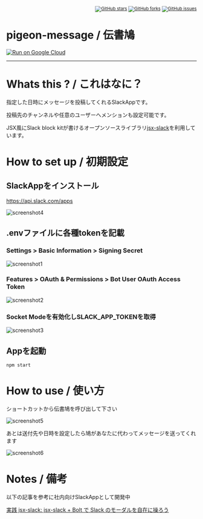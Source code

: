 <small style="text-align:right;display:block">[![GitHub stars](https://img.shields.io/github/stars/k-gen/pigeon-message)](https://github.com/k-gen/pigeon-message/stargazers) [![GitHub forks](https://img.shields.io/github/forks/k-gen/pigeon-message)](https://github.com/k-gen/pigeon-message/network) [![GitHub issues](https://img.shields.io/github/issues/k-gen/pigeon-message)](https://github.com/k-gen/pigeon-message/issues)</small>

# pigeon-message / 伝書鳩

[![Run on Google Cloud](https://deploy.cloud.run/button.svg)](https://deploy.cloud.run)

---

# Whats this ? / これはなに？

指定した日時にメッセージを投稿してくれるSlackAppです。

投稿先のチャンネルや任意のユーザーへメンションも設定可能です。

JSX風にSlack block kitが書けるオープンソースライブラリ[jsx-slack](https://github.com/speee/jsx-slack)を利用しています。

# How to set up / 初期設定

## SlackAppをインストール
  https://api.slack.com/apps

  ![screenshot4](https://user-images.githubusercontent.com/46369030/108592623-1e05c680-73b2-11eb-9d9e-05abfb7da0a8.png)

## .envファイルに各種tokenを記載
### Settings > Basic Information > Signing Secret
  ![screenshot1](https://user-images.githubusercontent.com/46369030/108592090-7c7d7580-73af-11eb-9f0a-f722e0c9700d.png)
### Features > OAuth & Permissions > Bot User OAuth Access Token
  ![screenshot2](https://user-images.githubusercontent.com/46369030/108592338-c2870900-73b0-11eb-8cdc-dc2ab5480805.png)
### Socket Modeを有効化しSLACK_APP_TOKENを取得
  ![screenshot3](https://user-images.githubusercontent.com/46369030/108592438-35907f80-73b1-11eb-8239-9c836fd5c277.png)

## Appを起動

`npm start`

# How to use / 使い方

ショートカットから伝書鳩を呼び出して下さい

![screenshot5](https://user-images.githubusercontent.com/46369030/108593133-53f87a00-73b5-11eb-98e7-b77d5c93f0d7.png)

あとは送付先や日時を設定したら鳩があなたに代わってメッセージを送ってくれます

![screenshot6](https://user-images.githubusercontent.com/46369030/108593164-7a1e1a00-73b5-11eb-9d59-7ad8933337f9.png)

# Notes / 備考

以下の記事を参考に社内向けSlackAppとして開発中

[実践 jsx-slack: jsx-slack + Bolt で Slack のモーダルを自在に操ろう](https://tech.speee.jp/entry/2019/10/16/100022)
